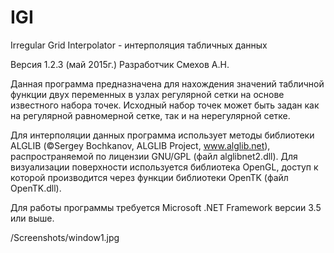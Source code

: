 # IGI
Irregular Grid Interpolator - интерполяция табличных данных

Версия 1.2.3 (май 2015г.)
Разработчик Смехов А.Н.

Данная программа предназначена для нахождения значений табличной функции двух переменных в узлах регулярной сетки на основе
известного набора точек. Исходный набор точек может быть задан как на регулярной равномерной сетке, так и на нерегулярной сетке.

Для интерполяции данных программа использует методы библиотеки ALGLIB (©Sergey Bochkanov, ALGLIB Project, www.alglib.net), распространяемой по лицензии GNU/GPL (файл alglibnet2.dll). Для визуализации поверхности используется библиотека OpenGL, доступ к которой производится через функции библиотеки OpenTK (файл OpenTK.dll).

Для работы программы требуется Microsoft .NET Framework версии 3.5 или выше.

/Screenshots/window1.jpg
